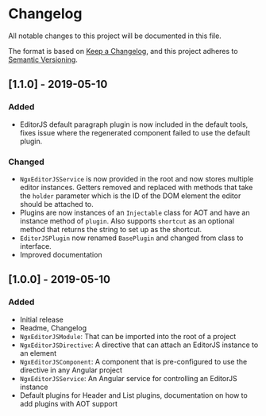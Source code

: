 # Changelog

All notable changes to this project will be documented in this file.

The format is based on [Keep a Changelog](https://keepachangelog.com/en/1.0.0/),
and this project adheres to [Semantic Versioning](https://semver.org/spec/v2.0.0.html).

## [1.1.0] - 2019-05-10

### Added

- EditorJS default paragraph plugin is now included in the default tools, fixes issue where the regenerated component failed to use the default plugin.

### Changed

- `NgxEditorJSService` is now provided in the root and now stores multiple editor instances. Getters removed and replaced with methods that take the `holder` parameter which is the ID of the DOM element the editor should be attached to.
- Plugins are now instances of an `Injectable` class for AOT and have an instance method of `plugin`. Also supports `shortcut` as an optional method that returns the string to set up as the shortcut.
- `EditorJSPlugin` now renamed `BasePlugin` and changed from class to interface.
- Improved documentation

## [1.0.0] - 2019-05-10

### Added

- Initial release
- Readme, Changelog
- `NgxEditorJSModule`: That can be imported into the root of a project
- `NgxEditorJSDirective`: A directive that can attach an EditorJS instance to an element
- `NgxEditorJSComponent`: A component that is pre-configured to use the directive in any Angular project
- `NgxEditorJSService`: An Angular service for controlling an EditorJS instance
- Default plugins for Header and List plugins, documentation on how to add plugins with AOT support
